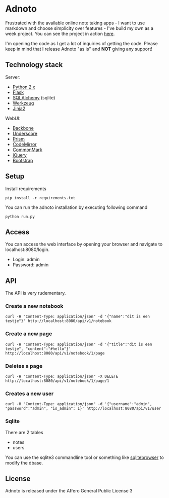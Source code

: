 # Adnoto	

Frustrated with the available online note taking apps - I want to use markdown and choose simplicity over features - I've build my own as a week project. You can see the project in action [here](https://vimeo.com/115867480).

I'm opening the code as I get a lot of inquiries of getting the code. Please keep in mind that I release Adnoto "as is" and **NOT** giving any support! 


## Technology stack

Server: 

* [Python 2.x](https://www.python.org/)
* [Flask](http://flask.pocoo.org/)
* [SQLAlchemy](http://www.sqlalchemy.org/) (sqlite) 
* [Werkzeug](http://werkzeug.pocoo.org/)
* [Jinja2](http://jinja.pocoo.org/docs/dev/)

WebUI:

* [Backbone](http://backbonejs.org/)
* [Underscore](http://underscorejs.org/)
* [Prism](http://prismjs.com/)
* [CodeMirror](https://codemirror.net/)
* [CommonMark](http://commonmark.org/)
* [jQuery](https://jquery.com/)
* [Bootstrap](http://getbootstrap.com/)

## Setup

Install requirements

```
pip install -r requirements.txt
```

You can run the adnoto installation by executing following command

```
python run.py
```

## Access

You can access the web interface by opening your browser and navigate to localhost:8080/login.

* Login: admin
* Password: admin

## API

The API is very rudementary. 

### Create a new notebook

```
curl -H "Content-Type: application/json" -d '{"name":"dit is een testje"}' http://localhost:8080/api/v1/notebook
``` 
 
### Create a new page

```
curl -H "Content-Type: application/json" -d '{"title":"dit is een testje", "content":"#hello"}' http://localhost:8080/api/v1/notebook/1/page
```


### Deletes a page

```
curl -H "Content-Type: application/json" -X DELETE http://localhost:8080/api/v1/notebook/1/page/1
```

### Creates a new user

```
curl -H "Content-Type: application/json" -d '{"username":"admin", "password":"admin", "is_admin": 1}' http://localhost:8080/api/v1/user
```

### Sqlite

There are 2 tables

* notes
* users

You can use the sqlite3 commandline tool or something like [sqlitebrowser](http://sqlitebrowser.org/) to modify the dbase.

## License 

Adnoto is released under the Affero General Public License 3 
